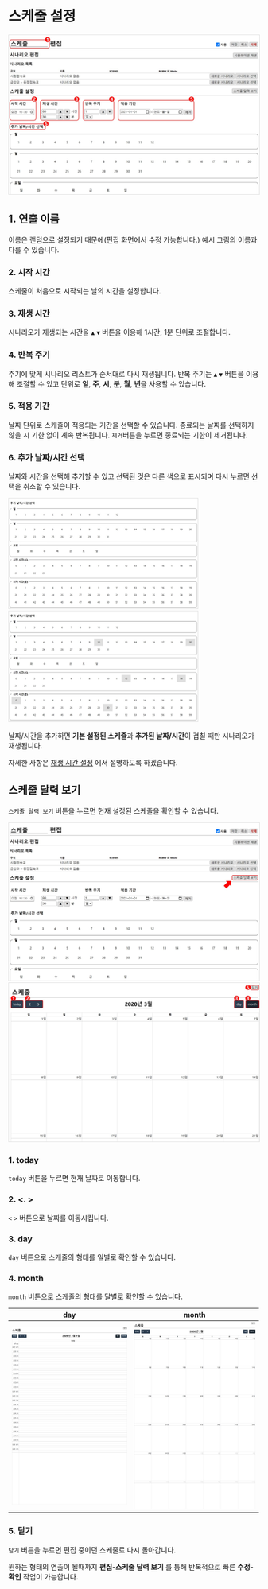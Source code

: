 # 스케줄 설정

<img src="./img/edit/editSchedule.jpg" style="border: 1px solid #e2e2e2"/>

## 1. 연출 이름
이름은 랜덤으로 설정되기 때문에(편집 화면에서 수정 가능합니다.) 예시 그림의 이름과 다를 수 있습니다.

### 2. 시작 시간
스케줄이 처음으로 시작되는 날의 시간을 설정합니다.

### 3. 재생 시간
시나리오가 재생되는 시간을  `▲` `▼` 버튼을 이용해 1시간, 1분 단위로 조절합니다.  

### 4. 반복 주기
주기에 맞게 시나리오 리스트가 순서대로 다시 재생됩니다. 반복 주기는  `▲` `▼` 버튼을 이용해 조절할 수 있고 단위로 **일**, **주**, **시**, **분**, **월**, **년**을 사용할 수 있습니다.

### 5. 적용 기간
날짜 단위로 스케줄이 적용되는 기간을 선택할 수 있습니다. 종료되는 날짜를 선택하지 않을 시 기한 없이 계속 반복됩니다.
`제거`버튼을 누르면 종료되는 기한이 제거됩니다.

### 6. 추가 날짜/시간 선택
날짜와 시간을 선택해 추가할 수 있고 선택된 것은 다른 색으로 표시되며 다시 누르면 선택을 취소할 수 있습니다.

<img src="./img/edit/addDate.jpg" width= "380" style="border: 1px solid #e2e2e2"/><img src="./img/edit/addedDate.jpg" width= "380" style="border: 1px solid #e2e2e2"/>

날짜/시간을 추가하면 **기본 설정된 스케줄**과 **추가된 날짜/시간**이 겹칠 때만 시나리오가 재생됩니다.

자세한 사항은 [재생 시간 설정](repeat.md) 에서 설명하도록 하겠습니다. 

## 스케줄 달력 보기
`스케줄 달력 보기` 버튼을 누르면 현재 설정된 스케줄을 확인할 수 있습니다.

<img src="./img/edit/scheduleCalendar.jpg" style="border: 1px solid #e2e2e2"/>

<img src="./img/edit/calendar.jpg" style="border: 1px solid #e2e2e2"/>

### 1. today
`today` 버튼을 누르면 현재 날짜로 이동합니다.

### 2. <. >
`<` `>` 버튼으로 날짜를 이동시킵니다.

### 3. day
 `day` 버튼으로 스케줄의 형태를 일별로 확인할 수 있습니다.

### 4. month
`month` 버튼으로 스케줄의 형태를 달별로 확인할 수 있습니다.

|day|month|
|---|---|
|<img src="./img/edit/dayPreview.jpg"/>|<img src="./img/edit/monthPreview.jpg" />|

### 5. 닫기
`닫기` 버튼을 누르면 편집 중이던 스케줄로 다시 돌아갑니다.

원하는 형태의 연출이 될때까지 **편집-스케줄 달력 보기** 를 통해 반복적으로 빠른 **수정-확인** 작업이 가능합니다.
